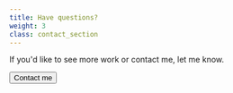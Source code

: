 ```yaml
---
title: Have questions?
weight: 3
class: contact_section
---
```


<p class="text-center">If you'd like to see more work or contact me, let me know.</p>

<div class="text-center">
  <button id="openContact" data-target="#contact" class="btn btn-inline btn-inverse">Contact me</button>
</div>
